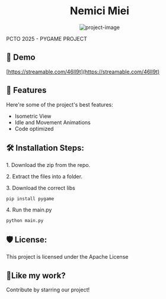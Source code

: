 <h1 align="center" id="title">Nemici Miei</h1>

<p align="center"><img src="https://socialify.git.ci/Rock-A-Raso/Nemici-Miei/image?language=1&amp;owner=1&amp;name=1&amp;stargazers=1&amp;theme=Light" alt="project-image"></p>

<p id="description">PCTO 2025 - PYGAME PROJECT</p>

<h2>🚀 Demo</h2>

[https://streamable.com/46ll9t](https://streamable.com/46ll9t)

  
  
<h2>🧐 Features</h2>

Here're some of the project's best features:

*   Isometric View
*   Idle and Movement Animations
*   Code optimized

<h2>🛠️ Installation Steps:</h2>

<p>1. Download the zip from the repo.</p>

<p>2. Extract the files into a folder.</p>

<p>3. Download the correct libs</p>

```
pip install pygame
```

<p>4. Run the main.py</p>

```
python main.py
```

<h2>🛡️ License:</h2>

This project is licensed under the Apache License

<h2>💖Like my work?</h2>

Contribute by starring our project!
